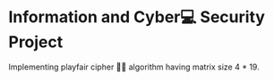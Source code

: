 # Information and Cyber💻 Security Project
Implementing playfair cipher 🐱‍💻 algorithm having matrix size 4 * 19.
